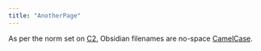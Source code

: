 ```yaml
---
title: "AnotherPage"
---
```

As per the norm set on  [C2](https://wiki.c2.com/), Obsidian filenames are no-space [CamelCase](https://wiki.c2.com/?CamelCase).
<!-- Modified 2024-03-23:19:16:54 -->

